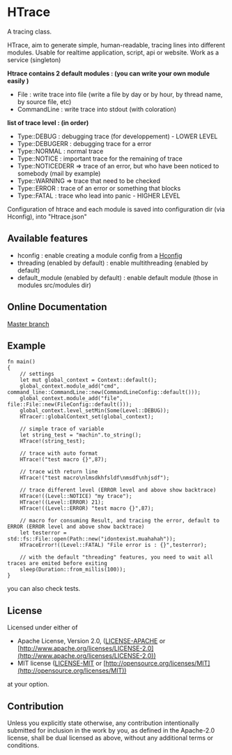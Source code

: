 # HTrace

A tracing class.

HTrace, aim to generate simple, human-readable, tracing lines into different modules.
Usable for realtime application, script, api or website.
Work as a service (singleton)

**Htrace contains 2 default modules : (you can write your own module easily )**

* File : write trace into file (write a file by day or by hour, by thread name, by source file, etc)
* CommandLine : write trace into stdout (with coloration)

**list of trace level : (in order)**

* Type::DEBUG : debugging trace (for developpement) - LOWER LEVEL
* Type::DEBUGERR : debugging trace for a error
* Type::NORMAL : normal trace
* Type::NOTICE : important trace for the remaining of trace
* Type::NOTICEDERR => trace of an error, but who have been noticed to somebody (mail by example)
* Type::WARNING => trace that need to be checked
* Type::ERROR : trace of an error or something that blocks
* Type::FATAL : trace who lead into panic - HIGHER LEVEL

Configuration of htrace and each module is saved into configuration dir (via Hconfig), into "Htrace.json"

## Available features

* hconfig : enable creating a module config from a [Hconfig](https://crates.io/crates/Hconfig)
* threading (enabled by default) : enable multithreading (enabled by default)
* default_module (enabled by default) : enable default module (those in modules src/modules dir)

## Online Documentation

[Master branch](https://github.com/hyultis/rust_Htrace)

## Example

```
fn main()
{
	// settings
	let mut global_context = Context::default();
	global_context.module_add("cmd", command_line::CommandLine::new(CommandLineConfig::default()));
	global_context.module_add("file", file::File::new(FileConfig::default()));
	global_context.level_setMin(Some(Level::DEBUG));
	HTracer::globalContext_set(global_context);

	// simple trace of variable
	let string_test = "machin".to_string();
	HTrace!(string_test);

	// trace with auto format
	HTrace!("test macro {}",87);

	// trace with return line
	HTrace!("test macro\nlmsdkhfsldf\nmsdf\nhjsdf");

	// trace different level (ERROR level and above show backtrace)
	HTrace!((Level::NOTICE) "my trace");
	HTrace!((Level::ERROR) 21);
	HTrace!((Level::ERROR) "test macro {}",87);

	// macro for consuming Result, and tracing the error, default to ERROR (ERROR level and above show backtrace)
	let testerror = std::fs::File::open(Path::new("idontexist.muahahah"));
	HTraceError!((Level::FATAL) "File error is : {}",testerror);

	// with the default "threading" features, you need to wait all traces are emited before exiting
	sleep(Duration::from_millis(100));
}
```

you can also check tests.

## License

Licensed under either of

* Apache License, Version 2.0, ([LICENSE-APACHE](LICENSE-APACHE) or [http://www.apache.org/licenses/LICENSE-2.0](http://www.apache.org/licenses/LICENSE-2.0))
* MIT license ([LICENSE-MIT](LICENSE-MIT) or [http://opensource.org/licenses/MIT](http://opensource.org/licenses/MIT))

at your option.

## Contribution

Unless you explicitly state otherwise, any contribution intentionally submitted
for inclusion in the work by you, as defined in the Apache-2.0 license, shall be
dual licensed as above, without any additional terms or conditions.

